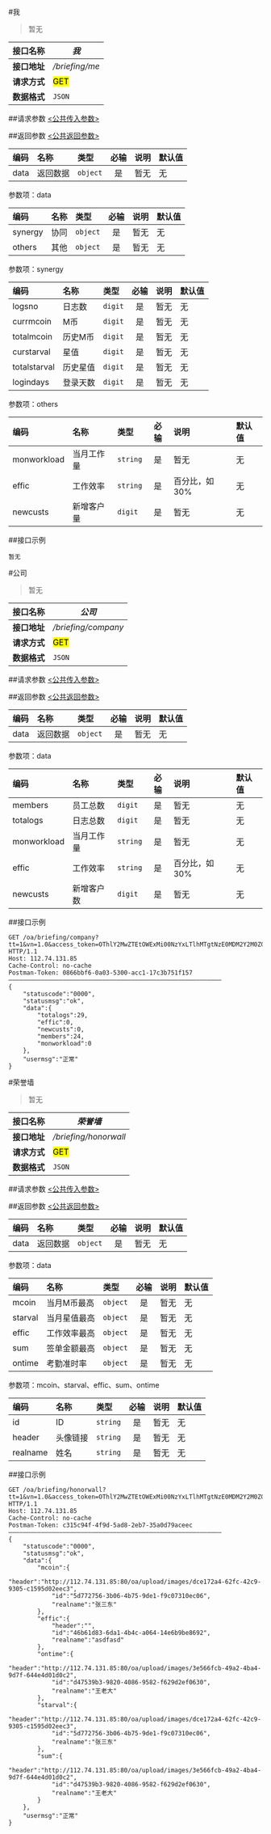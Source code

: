#我
>暂无

| 接口名称 | *我* |
| -- | -- |
| **接口地址** | */briefing/me* |
| **请求方式** | <mark>GET</mark> |
| **数据格式** | <code>JSON</code> |


##请求参数
[<公共传入参数>](../README.md)  

##返回参数
[<公共返回参数>](../README.md)

|编码|名称|类型|必输|说明|默认值|
|:---|:---|:---|:--:|:---|:-----|
|data|返回数据|<code>object</code>|是|暂无|无|

参数项：data

|编码|名称|类型|必输|说明|默认值|
|:---|:---|:---|:--:|:---|:-----|
|synergy|协同|<code>object</code>|是|暂无|无|
|others|其他|<code>object</code>|是|暂无|无|

参数项：synergy

|编码|名称|类型|必输|说明|默认值|
|:---|:---|:---|:--:|:---|:-----|
|logsno|日志数|<code>digit</code>|是|暂无|无|
|currmcoin|M币|<code>digit</code>|是|暂无|无|
|totalmcoin|历史M币|<code>digit</code>|是|暂无|无|
|curstarval|星值|<code>digit</code>|是|暂无|无|
|totalstarval|历史星值|<code>digit</code>|是|暂无|无|
|logindays|登录天数|<code>digit</code>|是|暂无|无|

参数项：others

|编码|名称|类型|必输|说明|默认值|
|:---|:---|:---|:--:|:---|:-----|
|monworkload|当月工作量|<code>string</code>|是|暂无|无|
|effic|工作效率|<code>string</code>|是|百分比，如30%|无|
|newcusts|新增客户量|<code>digit</code>|是|暂无|无|

##接口示例

```
暂无
```

#公司
>暂无

| 接口名称 | *公司* |
| -- | -- |
| **接口地址** | */briefing/company* |
| **请求方式** | <mark>GET</mark> |
| **数据格式** | <code>JSON</code> |


##请求参数
[<公共传入参数>](../README.md)  

##返回参数
[<公共返回参数>](../README.md)

|编码|名称|类型|必输|说明|默认值|
|:---|:---|:---|:--:|:---|:-----|
|data|返回数据|<code>object</code>|是|暂无|无|

参数项：data

|编码|名称|类型|必输|说明|默认值|
|:---|:---|:---|:--:|:---|:-----|
|members|员工总数|<code>digit</code>|是|暂无|无|
|totalogs|日志总数|<code>digit</code>|是|暂无|无|
|monworkload|当月工作量|<code>string</code>|是|暂无|无|
|effic|工作效率|<code>string</code>|是|百分比，如30%|无|
|newcusts|新增客户数|<code>digit</code>|是|暂无|无|

##接口示例

```
GET /oa/briefing/company?tt=1&vn=1.0&access_token=OThlY2MwZTEtOWExMi00NzYxLTlhMTgtNzE0MDM2Y2M0ZGM1 HTTP/1.1
Host: 112.74.131.85
Cache-Control: no-cache
Postman-Token: 0866bbf6-0a03-5300-acc1-17c3b751f157
———————————————————————————————————————————————————————————
{
	"statuscode":"0000",
	"statusmsg":"ok",
	"data":{
		"totalogs":29,
		"effic":0,
		"newcusts":0,
		"members":24,
		"monworkload":0
	},
	"usermsg":"正常"
}
```


#荣誉墙
>暂无

| 接口名称 | *荣誉墙* |
| -- | -- |
| **接口地址** | */briefing/honorwall* |
| **请求方式** | <mark>GET</mark> |
| **数据格式** | <code>JSON</code> |


##请求参数
[<公共传入参数>](../README.md)  

##返回参数
[<公共返回参数>](../README.md)

|编码|名称|类型|必输|说明|默认值|
|:---|:---|:---|:--:|:---|:-----|
|data|返回数据|<code>object</code>|是|暂无|无|

参数项：data

|编码|名称|类型|必输|说明|默认值|
|:---|:---|:---|:--:|:---|:-----|
|mcoin|当月M币最高|<code>object</code>|是|暂无|无|
|starval|当月星值最高|<code>object</code>|是|暂无|无|
|effic|工作效率最高|<code>object</code>|是|暂无|无|
|sum|签单金额最高|<code>object</code>|是|暂无|无|
|ontime|考勤准时率|<code>object</code>|是|暂无|无|

参数项：mcoin、starval、effic、sum、ontime

|编码|名称|类型|必输|说明|默认值|
|:---|:---|:---|:--:|:---|:-----|
|id|ID|<code>string</code>|是|暂无|无|
|header|头像链接|<code>string</code>|是|暂无|无|
|realname|姓名|<code>string</code>|是|暂无|无|

##接口示例

```
GET /oa/briefing/honorwall?tt=1&vn=1.0&access_token=OThlY2MwZTEtOWExMi00NzYxLTlhMTgtNzE0MDM2Y2M0ZGM1 HTTP/1.1
Host: 112.74.131.85
Cache-Control: no-cache
Postman-Token: c315c94f-4f9d-5ad8-2eb7-35a0d79aceec
———————————————————————————————————————————————————————————
{
	"statuscode":"0000",
	"statusmsg":"ok",
	"data":{
		"mcoin":{
			"header":"http://112.74.131.85:80/oa/upload/images/dce172a4-62fc-42c9-9305-c1595d02eec3",
			"id":"5d772756-3b06-4b75-9de1-f9c07310ec06",
			"realname":"张三东"
		},
		"effic":{
			"header":"",
			"id":"46b61d83-6da1-4b4c-a064-14e6b9be8692",
			"realname":"asdfasd"
		},
		"ontime":{
			"header":"http://112.74.131.85:80/oa/upload/images/3e566fcb-49a2-4ba4-9d7f-644e4d01d0c2",
			"id":"d47539b3-9820-4086-9582-f629d2ef0630",
			"realname":"王老大"
		},
		"starval":{
			"header":"http://112.74.131.85:80/oa/upload/images/dce172a4-62fc-42c9-9305-c1595d02eec3",
			"id":"5d772756-3b06-4b75-9de1-f9c07310ec06",
			"realname":"张三东"
		},
		"sum":{
			"header":"http://112.74.131.85:80/oa/upload/images/3e566fcb-49a2-4ba4-9d7f-644e4d01d0c2",
			"id":"d47539b3-9820-4086-9582-f629d2ef0630",
			"realname":"王老大"
		}
	},
	"usermsg":"正常"
}
```


